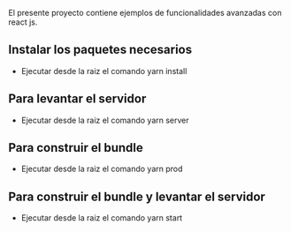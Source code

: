 El presente proyecto contiene ejemplos de funcionalidades avanzadas con react js.

## Instalar los paquetes necesarios
- Ejecutar desde la raiz el comando yarn install

## Para levantar el servidor
- Ejecutar desde la raiz el comando yarn server

## Para construir el bundle
- Ejecutar desde la raiz el comando yarn prod

## Para construir el bundle y levantar el servidor
- Ejecutar desde la raiz el comando yarn start
